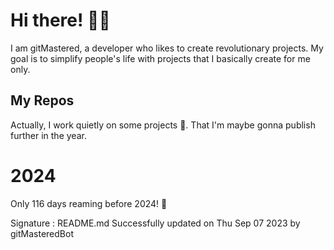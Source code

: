
# Hi there! 🙋‍♂️
I am gitMastered, a developer who likes to create revolutionary projects.
My goal is to simplify people's life with projects that I basically create for me only.

## My Repos
Actually, I work quietly on some projects 👀. That I'm maybe gonna publish further in the year.

# 2024
Only 116 days reaming before 2024! 🙌

Signature : README.md Successfully updated on Thu Sep 07 2023 by gitMasteredBot

